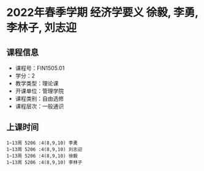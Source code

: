 # 2022年春季学期 经济学要义 徐毅, 李勇, 李林子, 刘志迎






## 课程信息

- 课程号：FIN1505.01
- 学分：2
- 教学类型：理论课
- 开课单位：管理学院
- 课程类别：自由选修
- 课程层次：一般通识

## 上课时间

```
1~13周 5206 :4(8,9,10) 李勇
1~13周 5206 :4(8,9,10) 刘志迎
1~13周 5206 :4(8,9,10) 徐毅
1~13周 5206 :4(8,9,10) 李林子
```

